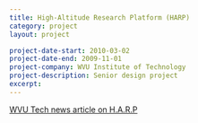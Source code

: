 ```yaml
---
title: High-Altitude Research Platform (HARP)
category: project
layout: project

project-date-start: 2010-03-02
project-date-end: 2009-11-01
project-company: WVU Institute of Technology
project-description: Senior design project
excerpt:
---
```


[WVU Tech news article on H.A.R.P](http://www.wvutech.edu/wvu_tech_featured_articles/2010/2/26/up--up-and-away)
